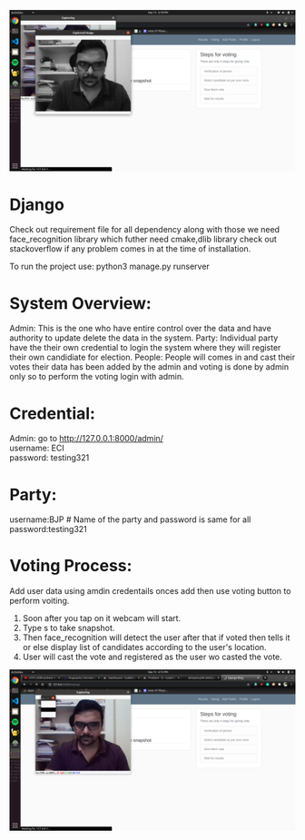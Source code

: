 ![imaage1](https://github.com/abhijeetsp98/Django/blob/master/Screenshot%20from%202020-09-13%2018-18-29.png)
# Django
Check out requirement file for all dependency along with those we need face_recognition library which futher need cmake,dlib library check out stackoverflow if any problem comes in at the time of installation.

To run the project use: python3 manage.py runserver

# System Overview:
Admin: This is the one who have entire control over the data and have authority to update delete the data in the system.
Party: Individual party have the their own credential to login the system where they will register their own candidiate for election.
People: People will comes in and cast their votes their data has been added by the admin and voting is done by admin only so to perform the voting login with admin.

# Credential:
Admin: go to http://127.0.0.1:8000/admin/ <br>
username: ECI <br>
password: testing321 <br>

# Party:
username:BJP  # Name of the party and password is same for all <br>
password:testing321 <br>

# Voting Process:
Add user data using amdin credentails onces add then use voting button to perform voiting.
1. Soon after you tap on it webcam will start.
2. Type s to take snapshot.
3. Then face_recognition will detect the user after that if voted then tells it or else display list of candidates according to the user's location.
4. User will cast the vote and registered as the user wo casted the vote.

![imaage1](https://github.com/abhijeetsp98/Django/blob/master/Screenshot%20from%202020-09-13%2018-15-11.png)
